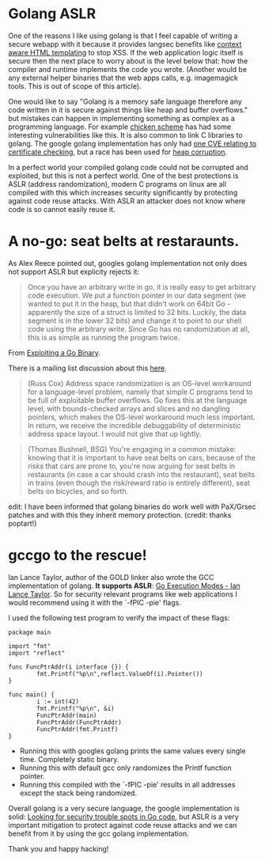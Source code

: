 # Golang ASLR

One of the reasons I like using golang is that I feel capable of writing a secure webapp with it because it provides langsec benefits like [context aware HTML templating](https://golang.org/pkg/html/template/) to stop XSS. If the web application logic itself is secure then the next place to worry about is the level below that: how the compiler and runtime implements the code you wrote. (Another would be any external helper binaries that the web apps calls, e.g. imagemagick tools. This is out of scope of this article).

One would like to say "Golang is a memory safe language therefore any code written in it is secure against things like heap and buffer overflows." but mistakes can happen in implementing something as complex as a programming language. For example [chicken scheme](http://www.cvedetails.com/product/26314/Call-cc-Chicken.html?vendor_id=12910) has had some interesting vulnerabilities like this. It is also common to link C libraries to golang. The google golang implementation has only had [one CVE relating to certificate checking](http://www.cvedetails.com/vendor/14185/Golang.html), but a race has been used for [heap corruption](https://blog.stalkr.net/2015/04/golang-data-races-to-break-memory-safety.html).

In a perfect world your compiled golang code could not be corrupted and exploited, but this is not a perfect world. One of the best protections is ASLR (address randomization), modern C programs on linux are all compiled with this which increases security significantly by protecting against code reuse attacks. With ASLR an attacker does not know where code is so cannot easily reuse it.

# A no-go: seat belts at restaraunts.

As Alex Reece pointed out, googles golang implementation not only does not support ASLR but explicity rejects it:

> Once you have an arbitrary write in go, it is really easy to get arbitrary code execution. We put a function pointer in our data segment (we wanted to put it in the heap, but that didn't work on 64bit Go - apparently the size of a struct is limited to 32 bits. Luckily, the data segment is in the lower 32 bits) and change it to point to our shell code using the arbitrary write. Since Go has no randomization at all, this is as simple as running the program twice.

From [Exploiting a Go Binary](http://codearcana.com/posts/2013/04/23/exploiting-a-go-binary.html).

There is a mailing list discussion about this [here](https://github.com/golang/go/issues/14327).

> (Russ Cox) Address space randomization is an OS-level workaround for a language-level problem, namely that simple C programs tend to be full of exploitable buffer overflows.  Go fixes this at the language level, with bounds-checked arrays and slices and no dangling pointers, which makes the OS-level workaround much less important.  In return, we receive the incredible debuggability of deterministic address space layout.  I would not give that up lightly. 

> (Thomas Bushnell, BSG) You're engaging in a common mistake: knowing that it is important to have seat belts on cars, because of the risks that cars are prone to, you're now arguing for seat belts in restaurants (in case a car should crash into the restaurant), seat belts in trains (even though the risk/reward ratio is entirely different), seat belts on bicycles, and so forth.

edit: I have been informed that golang binaries do work well with PaX/Grsec patches and with this they inherit memory protection. (credit: thanks poptart!)

# gccgo to the rescue!

Ian Lance Taylor, author of the GOLD linker also wrote the GCC implementation of golang. **It supports ASLR**: [Go Execution Modes - Ian Lance Taylor](https://docs.google.com/document/d/1nr-TQHw_er6GOQRsF6T43GGhFDelrAP0NqSS_00RgZQ/). So for security relevant programs like web applications I would recommend using it with the `-fPIC -pie' flags.

I used the following test program to verify the impact of these flags:

```
package main

import "fmt"
import "reflect"

func FuncPtrAddr(i interface {}) {
        fmt.Printf("%p\n",reflect.ValueOf(i).Pointer())
}

func main() {
        i := int(42)
        fmt.Printf("%p\n", &i)
        FuncPtrAddr(main)
        FuncPtrAddr(FuncPtrAddr)
        FuncPtrAddr(fmt.Printf)
}
```

* Running this with googles golang prints the same values every single time. Completely static binary.
* Running this with default gcc only randomizes the Printf function pointer.
* Running this compiled with the `-fPIC -pie' results in all addresses except the stack being randomized.

Overall golang is a very secure language, the google implementation is solid: [Looking for security trouble spots in Go code](http://0xdabbad00.com/2015/04/12/looking_for_security_trouble_spots_in_go_code/), but ASLR is a very important mitigation to protect against code reuse attacks and we can benefit from it by using the gcc golang implementation.

Thank you and happy hacking!

